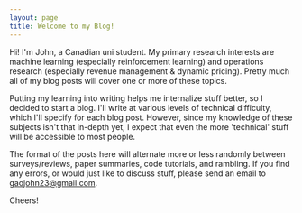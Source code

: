 ```yaml
---
layout: page
title: Welcome to my Blog!
---
```


Hi! I'm John, a Canadian uni student. My primary research interests are machine learning (especially reinforcement learning) and operations research (especially revenue management & dynamic pricing). Pretty much all of my blog posts will cover one or more of these topics.

Putting my learning into writing helps me internalize stuff better, so I decided to start a blog. I'll write at various levels of technical difficulty, which I'll specify for each blog post. However, since my knowledge of these subjects isn't that in-depth yet, I expect that even the more 'technical' stuff will be accessible to most people.

The format of the posts here will alternate more or less randomly between surveys/reviews, paper summaries, code tutorials, and rambling. If you find any errors, or would just like to discuss stuff, please send an email to gaojohn23@gmail.com.

Cheers!
